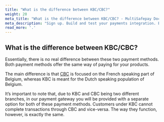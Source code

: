 ```yaml
---
title: "What is the difference between KBC/CBC?"
weight: 20
meta_title: "What is the difference between KBC/CBC? - MultiSafepay Docs"
meta_description: "Sign up. Build and test your payments integration. Explore our products and services. Use our API Reference, SDKs, and wrappers. Get support."
read_more: '.'
---
```

## What is the difference between KBC/CBC?

Essentially, there is no real difference between these two payment methods. Both payment methods offer the same way of paying for your products. 

The main difference is that [CBC](/payment-methods/banks/cbc) is focused on the French speaking part of Belgium, whereas KBC is meant for the Dutch speaking population of Belgium. 

It’s important to note that, due to KBC and CBC being two different branches, in our payment gateway you will be provided with a separate option for both of these payment methods. Customers under KBC cannot complete transactions through CBC and vice-versa. The way they function, however, is exactly the same. 
